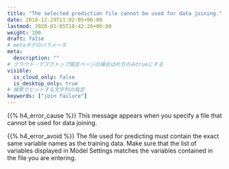 ```yaml
---
title: "The selected prediction file cannot be used for data joining."
date: 2018-12-29T11:02:05+06:00
lastmod: 2020-01-05T10:42:26+06:00
weight: 100
draft: false
# metaタグのパラメータ
meta:
  description: ""
# クラウド・デスクトップ限定ページの場合は片方のみtrueにする
visible:
  is_cloud_only: false
  is_desktop_only: true
# 検索でヒットする文字列の指定
keywords: ["join failure"]
---
```


{{% h4_error_cause %}}
This message appears when you specify a file that cannot be used for data joining.

{{% h4_error_avoid %}}
The file used for predicting must contain the exact same variable names as the training data.
Make sure that the list of variables displayed in Model Settings matches the variables contained in the file you are entering.
